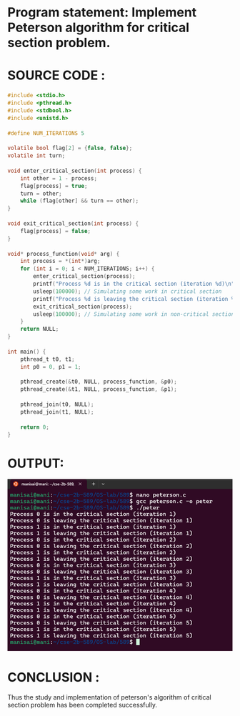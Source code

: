 # Program statement: Implement Peterson algorithm for critical section problem.
# SOURCE CODE : 
```c
#include <stdio.h>
#include <pthread.h>
#include <stdbool.h>
#include <unistd.h>

#define NUM_ITERATIONS 5

volatile bool flag[2] = {false, false};
volatile int turn;

void enter_critical_section(int process) {
    int other = 1 - process;
    flag[process] = true;
    turn = other;
    while (flag[other] && turn == other);
}

void exit_critical_section(int process) {
    flag[process] = false;
}

void* process_function(void* arg) {
    int process = *(int*)arg;
    for (int i = 0; i < NUM_ITERATIONS; i++) {
        enter_critical_section(process);
        printf("Process %d is in the critical section (iteration %d)\n", process, i + 1);
        usleep(100000); // Simulating some work in critical section
        printf("Process %d is leaving the critical section (iteration %d)\n", process, i + 1);
        exit_critical_section(process);
        usleep(100000); // Simulating some work in non-critical section
    }
    return NULL;
}

int main() {
    pthread_t t0, t1;
    int p0 = 0, p1 = 1;
    
    pthread_create(&t0, NULL, process_function, &p0);
    pthread_create(&t1, NULL, process_function, &p1);
    
    pthread_join(t0, NULL);
    pthread_join(t1, NULL);
    
    return 0;
}
```
# OUTPUT:
![ Virtual lab experiment 2](2.png)

# CONCLUSION :
Thus the study and implementation of peterson's algorithm of critical section problem has been completed successfully.
